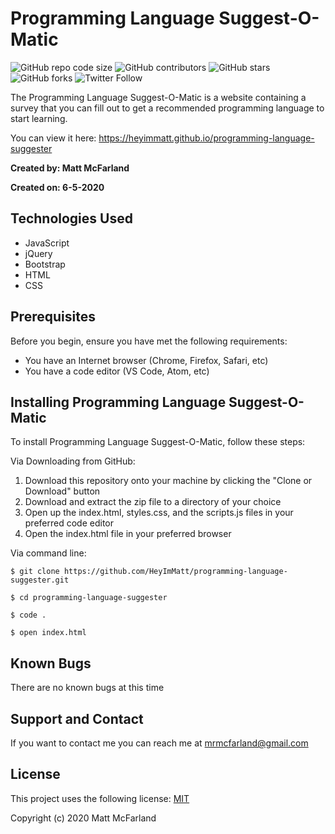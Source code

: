 # Programming Language Suggest-O-Matic

![GitHub repo code size](https://img.shields.io/github/languages/code-size/heyimmatt/programming-language-suggester)
![GitHub contributors](https://img.shields.io/github/contributors/heyimmatt/programming-language-suggester)
![GitHub stars](https://img.shields.io/github/stars/heyimmatt/programming-language-suggester?style=social)
![GitHub forks](https://img.shields.io/github/forks/heyimmatt/programming-language-suggester?style=social)
![Twitter Follow](https://img.shields.io/twitter/follow/heyimmatt?style=social)

The Programming Language Suggest-O-Matic is a website containing a survey that you can fill out to get a recommended programming language to start learning.

You can view it here: https://heyimmatt.github.io/programming-language-suggester

**Created by: Matt McFarland**

**Created on: 6-5-2020**

## Technologies Used
- JavaScript
- jQuery
- Bootstrap
- HTML
- CSS

## Prerequisites

Before you begin, ensure you have met the following requirements:
* You have an Internet browser (Chrome, Firefox, Safari, etc)
* You have a code editor (VS Code, Atom, etc)

## Installing Programming Language Suggest-O-Matic

To install Programming Language Suggest-O-Matic, follow these steps:

Via Downloading from GitHub:
1. Download this repository onto your machine by clicking the "Clone or Download" button
2. Download and extract the zip file to a directory of your choice
3. Open up the index.html, styles.css, and the scripts.js files in your preferred code editor
4. Open the index.html file in your preferred browser

Via command line:
```
$ git clone https://github.com/HeyImMatt/programming-language-suggester.git

$ cd programming-language-suggester

$ code .

$ open index.html
```

## Known Bugs

There are no known bugs at this time

## Support and Contact

If you want to contact me you can reach me at <mrmcfarland@gmail.com>

## License

This project uses the following license: [MIT](https://opensource.org/licenses/MIT)

Copyright (c) 2020 Matt McFarland
